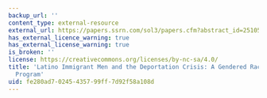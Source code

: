 ```yaml
---
backup_url: ''
content_type: external-resource
external_url: https://papers.ssrn.com/sol3/papers.cfm?abstract_id=2510527
has_external_licence_warning: true
has_external_license_warning: true
is_broken: ''
license: https://creativecommons.org/licenses/by-nc-sa/4.0/
title: 'Latino Immigrant Men and the Deportation Crisis: A Gendered Racial Removal
  Program'
uid: fe280ad7-0245-4357-99ff-7d92f58a108d
---
```

